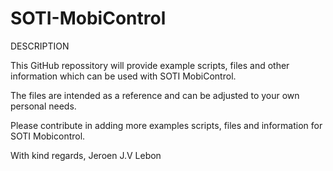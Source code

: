# SOTI-MobiControl
DESCRIPTION

This GitHub repossitory will provide example scripts, files and other information which can be used with SOTI MobiControl.

The files are intended as a reference and can be adjusted to your own personal needs.

Please contribute in adding more examples scripts, files and information for SOTI Mobicontrol.

With kind regards, Jeroen J.V Lebon
